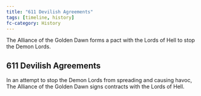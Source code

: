 ```yaml
---
title: "611 Devilish Agreements"
tags: [timeline, history]
fc-category: History
---
```

<span class='ob-timelines'
	data-date='611-05-03-00'
	data-title='Devilish Agreements'
	data-class='orange'>The Alliance of the Golden Dawn forms a pact with the Lords of Hell to stop the Demon Lords.</span>
## 611 Devilish Agreements
In an attempt to stop the Demon Lords from spreading and causing havoc, The Alliance of the Golden Dawn signs contracts with the Lords of Hell.

